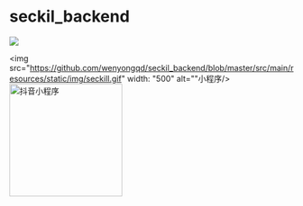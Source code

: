 # seckil_backend

![](https://github.com/wenyongqd/seckil_backend/blob/master/src/main/resources/static/img/seckill.gif)

<img src="https://github.com/wenyongqd/seckil_backend/blob/master/src/main/resources/static/img/seckill.gif" width: "500" alt=""小程序/> 
<img src="ttps://github.com/wenyongqd/seckil_backend/blob/master/src/main/resources/static/img/seckill.gif" width="200" height="200" alt="抖音小程序"/><br/>
